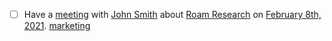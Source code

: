 - [ ] Have a [meeting](<meeting.md>) with [John Smith](<John Smith.md>) about [Roam Research](<Roam Research.md>) on [February 8th, 2021](<February 8th, 2021.md>). [marketing](<marketing.md>)
